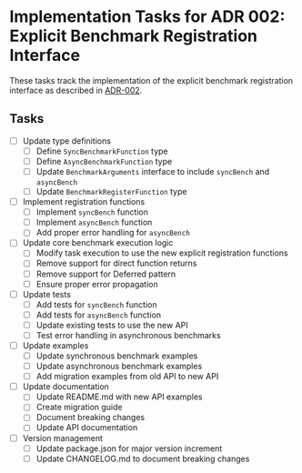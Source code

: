 # Implementation Tasks for ADR 002: Explicit Benchmark Registration Interface

These tasks track the implementation of the explicit benchmark registration interface as described in [ADR-002](./adr-002-explicit-benchmark-registration.en.md).

## Tasks

- [ ] Update type definitions
  - [ ] Define `SyncBenchmarkFunction` type
  - [ ] Define `AsyncBenchmarkFunction` type
  - [ ] Update `BenchmarkArguments` interface to include `syncBench` and `asyncBench`
  - [ ] Update `BenchmarkRegisterFunction` type

- [ ] Implement registration functions
  - [ ] Implement `syncBench` function
  - [ ] Implement `asyncBench` function
  - [ ] Add proper error handling for `asyncBench`

- [ ] Update core benchmark execution logic
  - [ ] Modify task execution to use the new explicit registration functions
  - [ ] Remove support for direct function returns
  - [ ] Remove support for Deferred pattern
  - [ ] Ensure proper error propagation

- [ ] Update tests
  - [ ] Add tests for `syncBench` function
  - [ ] Add tests for `asyncBench` function
  - [ ] Update existing tests to use the new API
  - [ ] Test error handling in asynchronous benchmarks

- [ ] Update examples
  - [ ] Update synchronous benchmark examples
  - [ ] Update asynchronous benchmark examples
  - [ ] Add migration examples from old API to new API

- [ ] Update documentation
  - [ ] Update README.md with new API examples
  - [ ] Create migration guide
  - [ ] Document breaking changes
  - [ ] Update API documentation

- [ ] Version management
  - [ ] Update package.json for major version increment
  - [ ] Update CHANGELOG.md to document breaking changes
